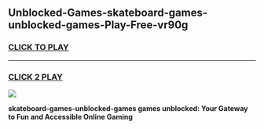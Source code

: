 
## Unblocked-Games-skateboard-games-unblocked-games-Play-Free-vr90g
<h3>
<a href="https://premium76.site?title=skateboard-games-unblocked-games&ref=18A">CLICK TO PLAY</a></h3>
<hr>

<h3>
<a href="https://premium76.site?title=skateboard-games-unblocked-games&ref=18A">CLICK 2 PLAY</a>
  
</h3>

<a href="https://premium76.site?title=skateboard-games-unblocked-games&ref=18A"><img src="https://clearcache.store/games.png"></a>


**skateboard-games-unblocked-games games unblocked: Your Gateway to Fun and Accessible Online Gaming**
